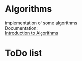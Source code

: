 # Algorithms
implementation of some algorithms <br/>
Documentation:<br/>
<a href="https://labs.xjtudlc.com/labs/wldmt/reading%20list/books/Algorithms%20and%20optimization/Introduction%20to%20Algorithms.pdf">Introduction to Algorithms</a>
# ToDo list
